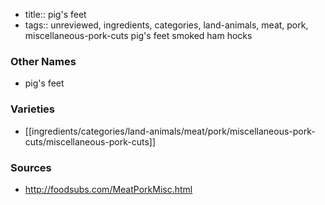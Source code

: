 - title:: pig's feet
- tags:: unreviewed, ingredients, categories, land-animals, meat, pork, miscellaneous-pork-cuts
pig's feet smoked ham hocks

### Other Names

* pig's feet

### Varieties

* [[ingredients/categories/land-animals/meat/pork/miscellaneous-pork-cuts/miscellaneous-pork-cuts]]

### Sources
* http://foodsubs.com/MeatPorkMisc.html
